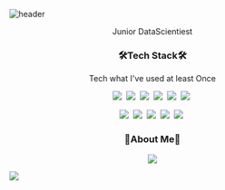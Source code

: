 ![header](https://capsule-render.vercel.app/api?type=slice&color=auto&height=300&section=header&text=PPANGPPANG&fontSize=90)
<p align="center"> Junior DataScientiest </p> 

<h3 align="center"> 🛠Tech Stack🛠 </h3> 

<p align="center"> Tech what I've used at least Once </p> 
<p align="center">
<img src="https://img.shields.io/badge/Python-3766AB?style=flat-square&logo=Python&logoColor=white"/></a>&nbsp <img src="https://img.shields.io/badge/pandas-150458?style=flat-square&logo=pandas&logoColor=white"/></a>&nbsp <img src="https://img.shields.io/badge/NumPy-013243?style=flat-square&logo=NumPy&logoColor=white"/></a>&nbsp  <img src="https://img.shields.io/badge/PyTorch-EE4C2C?style=flat-square&logo=PyTorch&logoColor=white"/></a>&nbsp <img src="https://img.shields.io/badge/TensorFlow-FF6F00?style=flat-square&logo=TensorFlow&logoColor=white"/></a>&nbsp <img src="https://img.shields.io/badge/RStudio-75AADB?style=flat-square&logo=RStudio&logoColor=white"/></a>&nbsp </p>
<p align="center"> <img src="https://img.shields.io/badge/scikit-learn-F7931E?style=flat-square&logo=scikit-learn&logoColor=white"/></a>&nbsp <img src="https://img.shields.io/badge/Streamlit-FF4B4B?style=flat-square&logo=Streamlit&logoColor=white"/></a>&nbsp <img src="https://img.shields.io/badge/Tableau-E97627?style=flat-square&logo=Tableau&logoColor=white"/></a>&nbsp <img src="https://img.shields.io/badge/Figma-F24E1E?style=flat-square&logo=Figma&logoColor=white"/></a>&nbsp <img src="https://img.shields.io/badge/Jupyter-F37626?style=flat-square&logo=Jupyter&logoColor=white"/></a>&nbsp </p> 


<h3 align="center"> 🥟About Me🥟 </h3> 
<p align="center">
  <a href="https://heliotrope-composer-6a6.notion.site/Hwanki-Han-7002c82e35134977af1ddb79c01a241d">
    <img 
        src="http://img.shields.io/badge/Notion-000000?style=flat&logo=Notion&link=https://heliotrope-composer-6a6.notion.site/Hwanki-Han-7002c82e35134977af1ddb79c01a241d"
        style="height : auto; margin-left : 10px; margin-right : 10px;"/>
  </a></p> 

<img src="https://ghchart.rshah.org/219138/PpangPpang93"/>
